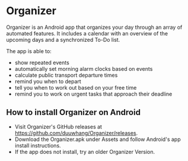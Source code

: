 # Organizer
Organizer is an Android app that organizes your day through an array of automated features. It includes a calendar with an overview of the upcoming days and a synchronized To-Do list.

The app is able to:
- show repeated events
- automatically set morning alarm clocks based on events
- calculate public transport departure times
- remind you when to depart
- tell you when to work out based on your free time
- remind you to work on urgent tasks that approach their deadline

## How to install Organizer on Android
- Visit Organizer's GitHub releases at https://github.com/duuwhang/Organizer/releases.
- Download the Organizer.apk under Assets and follow Android's app install instructions.
- If the app does not install, try an older Organizer Version.

